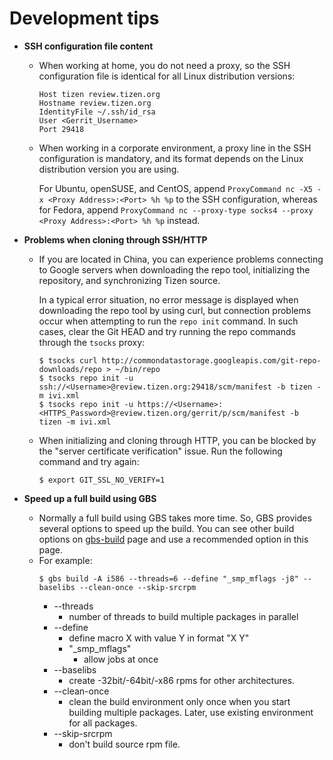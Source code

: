 # Development tips

- **SSH configuration file content**

  - When working at home, you do not need a proxy, so the SSH configuration file is identical for all Linux distribution versions:

    ```
    Host tizen review.tizen.org
    Hostname review.tizen.org
    IdentityFile ~/.ssh/id_rsa
    User <Gerrit_Username>
    Port 29418
    ```

  - When working in a corporate environment, a proxy line in the SSH configuration is mandatory, and its format depends on the Linux distribution version you are using.

    For Ubuntu, openSUSE, and CentOS, append `ProxyCommand nc -X5 -x <Proxy Address>:<Port> %h %p` to the SSH configuration, whereas for Fedora, append `ProxyCommand nc --proxy-type socks4 --proxy <Proxy Address>:<Port> %h %p` instead.

- **Problems when cloning through SSH/HTTP**

  - If you are located in China, you can experience problems connecting to Google servers when downloading the repo tool, initializing the repository, and synchronizing Tizen source.

    In a typical error situation, no error message is displayed when downloading the repo tool by using curl, but connection problems occur when attempting to run the `repo init` command. In such cases, clear the Git HEAD and try running the repo commands through the `tsocks` proxy:

    ```
    $ tsocks curl http://commondatastorage.googleapis.com/git-repo-downloads/repo > ~/bin/repo
    $ tsocks repo init -u ssh://<Username>@review.tizen.org:29418/scm/manifest -b tizen -m ivi.xml
    $ tsocks repo init -u https://<Username>:<HTTPS_Password>@review.tizen.org/gerrit/p/scm/manifest -b tizen -m ivi.xml
    ```

  - When initializing and cloning through HTTP, you can be blocked by the "server certificate verification" issue. Run the following command and try again:

    ```
    $ export GIT_SSL_NO_VERIFY=1
    ```

- **Speed up a full build using GBS**

  - Normally a full build using GBS takes more time. So, GBS provides several options to speed up the build.
    You can see other build options on [gbs-build](../reference/gbs/gbs-build.md) page and use a recommended option in this page.
  - For example:
    ```
    $ gbs build -A i586 --threads=6 --define "_smp_mflags -j8" --baselibs --clean-once --skip-srcrpm
    ```
    - --threads
      - number of threads to build multiple packages in parallel
    - --define
      - define macro X with value Y in format "X Y"
      - "_smp_mflags"
        - allow jobs at once
    - --baselibs
      - create -32bit/-64bit/-x86 rpms for other architectures.
    - --clean-once
      - clean the build environment only once when you start building multiple packages. Later, use existing environment for all packages.
    - --skip-srcrpm
      - don't build source rpm file.